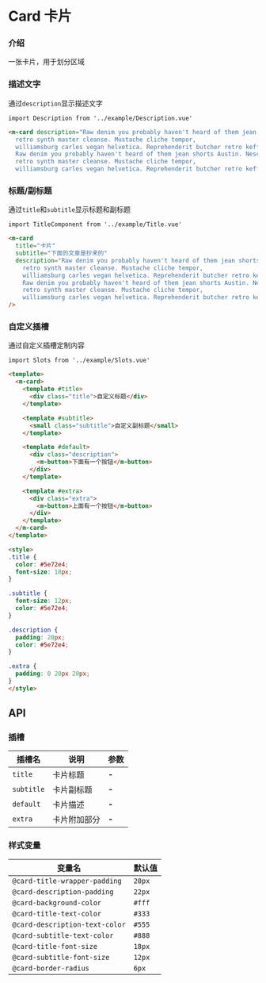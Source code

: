 # Card 卡片

### 介绍

一张卡片，用于划分区域

### 描述文字

通过`description`显示描述文字

```vue
import Description from '../example/Description.vue'
```

```html
<m-card description="Raw denim you probably haven't heard of them jean shorts Austin. Nesciunt tofu stumptown aliqua,
  retro synth master cleanse. Mustache cliche tempor,
  williamsburg carles vegan helvetica. Reprehenderit butcher retro keffiyeh dreamcatcher synth.
  Raw denim you probably haven't heard of them jean shorts Austin. Nesciunt tofu stumptown aliqua,
  retro synth master cleanse. Mustache cliche tempor,
  williamsburg carles vegan helvetica. Reprehenderit butcher retro keffiyeh dreamcatcher synth."/>
```

### 标题/副标题

通过`title`和`subtitle`显示标题和副标题

```vue
import TitleComponent from '../example/Title.vue'
```

```html
<m-card
  title="卡片"
  subtitle="下面的文章是抄来的"
  description="Raw denim you probably haven't heard of them jean shorts Austin. Nesciunt tofu stumptown aliqua,
    retro synth master cleanse. Mustache cliche tempor,
    williamsburg carles vegan helvetica. Reprehenderit butcher retro keffiyeh dreamcatcher synth.
    Raw denim you probably haven't heard of them jean shorts Austin. Nesciunt tofu stumptown aliqua,
    retro synth master cleanse. Mustache cliche tempor,
    williamsburg carles vegan helvetica. Reprehenderit butcher retro keffiyeh dreamcatcher synth."
/>
```

### 自定义插槽

通过自定义插槽定制内容

```vue
import Slots from '../example/Slots.vue'
```

```html
<template>
  <m-card>
    <template #title>
      <div class="title">自定义标题</div>
    </template>

    <template #subtitle>
      <small class="subtitle">自定义副标题</small>
    </template>

    <template #default>
      <div class="description">
        <m-button>下面有一个按钮</m-button>
      </div>
    </template>

    <template #extra>
      <div class="extra">
        <m-button>上面有一个按钮</m-button>
      </div>
    </template>
  </m-card>
</template>

<style>
.title {
  color: #5e72e4;
  font-size: 18px;
}

.subtitle {
  font-size: 12px;
  color: #5e72e4;
}

.description {
  padding: 20px;
  color: #5e72e4;
}

.extra {
  padding: 0 20px 20px;
}
</style>
```

## API

### 插槽

| 插槽名 | 说明 | 参数 |
| --- | --- | --- |
| `title` | 卡片标题 | **-** |
| `subtitle` | 卡片副标题 | **-** |
| `default` | 卡片描述 | **-** |
| `extra` | 卡片附加部分 | **-** |

### 样式变量

| 变量名 | 默认值 |
| --- | --- |
| `@card-title-wrapper-padding` | `20px` |
| `@card-description-padding` | `22px` |
| `@card-background-color` | `#fff` |
| `@card-title-text-color` | `#333` |
| `@card-description-text-color` | `#555` |
| `@card-subtitle-text-color` | `#888` |
| `@card-title-font-size` | `18px` |
| `@card-subtitle-font-size` | `12px` |
| `@card-border-radius` | `6px` |